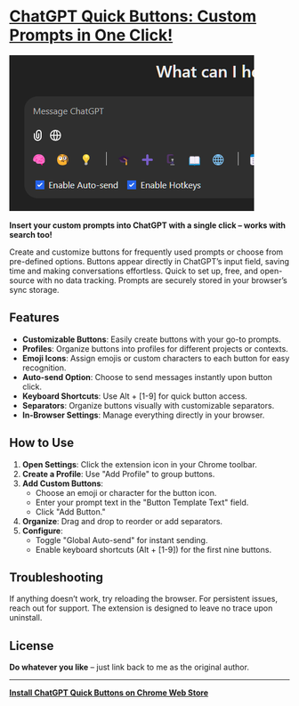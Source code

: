 # [ChatGPT Quick Buttons: Custom Prompts in One Click!](https://chromewebstore.google.com/detail/chatgpt-quick-buttons-for/iiofmimaakhhoiablomgcjpilebnndbf)

![ChatGPT Quick Buttons](Promo/promo440_280.png)

**Insert your custom prompts into ChatGPT with a single click – works with search too!**

Create and customize buttons for frequently used prompts or choose from pre-defined options. Buttons appear directly in ChatGPT’s input field, saving time and making conversations effortless. Quick to set up, free, and open-source with no data tracking. Prompts are securely stored in your browser’s sync storage.

## Features
- **Customizable Buttons**: Easily create buttons with your go-to prompts.
- **Profiles**: Organize buttons into profiles for different projects or contexts.
- **Emoji Icons**: Assign emojis or custom characters to each button for easy recognition.
- **Auto-send Option**: Choose to send messages instantly upon button click.
- **Keyboard Shortcuts**: Use Alt + [1-9] for quick button access.
- **Separators**: Organize buttons visually with customizable separators.
- **In-Browser Settings**: Manage everything directly in your browser.

## How to Use
1. **Open Settings**: Click the extension icon in your Chrome toolbar.
2. **Create a Profile**: Use "Add Profile" to group buttons.
3. **Add Custom Buttons**:
   - Choose an emoji or character for the button icon.
   - Enter your prompt text in the "Button Template Text" field.
   - Click "Add Button."
4. **Organize**: Drag and drop to reorder or add separators.
5. **Configure**:
   - Toggle "Global Auto-send" for instant sending.
   - Enable keyboard shortcuts (Alt + [1-9]) for the first nine buttons.

## Troubleshooting
If anything doesn’t work, try reloading the browser. For persistent issues, reach out for support. The extension is designed to leave no trace upon uninstall.

## License
**Do whatever you like** – just link back to me as the original author.

---

**[Install ChatGPT Quick Buttons on Chrome Web Store](https://chromewebstore.google.com/detail/chatgpt-quick-buttons-for/iiofmimaakhhoiablomgcjpilebnndbf)**
